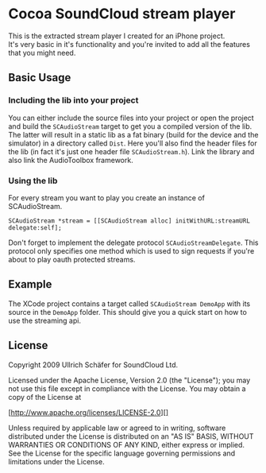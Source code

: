 Cocoa SoundCloud stream player
==============================

This is the extracted stream player I created for an iPhone project.  
It's very basic in it's functionality and you're invited to add all the features that you might need.


Basic Usage
-----------

### Including the lib into your project
You can either include the source files into your project or open the project and build the `SCAudioStream` target to get you a compiled version of the lib.
The latter will result in a static lib as a fat binary (build for the device and the simulator) in a directory called `Dist`. Here you'll also find the header files for the lib (in fact it's just one header file `SCAudioStream.h`).
Link the library and also link the AudioToolbox framework.

### Using the lib
For every stream you want to play you create an instance of SCAudioStream.

    SCAudioStream *stream = [[SCAudioStream alloc] initWithURL:streamURL delegate:self];

Don't forget to implement the delegate protocol `SCAudioStreamDelegate`. This protocol only specifies one method which is used to sign requests if you're about to play oauth protected streams.


Example
-------

The XCode project contains a target called `SCAudioStream DemoApp` with its source in the `DemoApp` folder. This should give you a quick start on how to use the streaming api.


License
-------

Copyright 2009 Ullrich Schäfer for SoundCloud Ltd.

Licensed under the Apache License, Version 2.0 (the "License"); you may not
use this file except in compliance with the License. You may obtain a copy of
the License at

 [http://www.apache.org/licenses/LICENSE-2.0][]

Unless required by applicable law or agreed to in writing, software
distributed under the License is distributed on an "AS IS" BASIS, WITHOUT
WARRANTIES OR CONDITIONS OF ANY KIND, either express or implied. See the
License for the specific language governing permissions and limitations under
the License.

[http://www.apache.org/licenses/LICENSE-2.0]: http://www.apache.org/licenses/LICENSE-2.0

